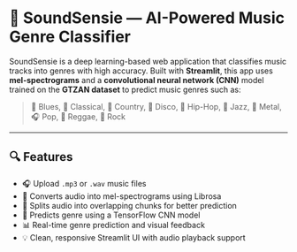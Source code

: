# 🎵 SoundSensie — AI-Powered Music Genre Classifier

SoundSensie is a deep learning-based web application that classifies music tracks into genres with high accuracy. Built with **Streamlit**, this app uses **mel-spectrograms** and a **convolutional neural network (CNN)** model trained on the **GTZAN dataset** to predict music genres such as:

> 🎸 Blues, 🎼 Classical, 🤠 Country, 💃 Disco, 🎤 Hip-Hop, 🎷 Jazz, 🤘 Metal, 🎧 Pop, 🌴 Reggae, 🎸 Rock

---
## 🔍 Features

- 🎧 Upload `.mp3` or `.wav` music files
- 🧠 Converts audio into mel-spectrograms using Librosa
- 🧩 Splits audio into overlapping chunks for better prediction
- 🤖 Predicts genre using a TensorFlow CNN model
- 📊 Real-time genre prediction and visual feedback
- 💡 Clean, responsive Streamlit UI with audio playback support

